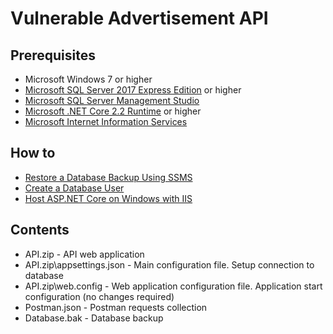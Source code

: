 # Vulnerable Advertisement API

## Prerequisites
* Microsoft Windows 7 or higher
* [Microsoft SQL Server 2017 Express Edition](https://www.microsoft.com/en-us/download/details.aspx?id=55994) or higher
* [Microsoft SQL Server Management Studio](https://docs.microsoft.com/en-us/sql/ssms/download-sql-server-management-studio-ssms?view=sql-server-2017)
* [Microsoft .NET Core 2.2 Runtime](https://dotnet.microsoft.com/download) or higher
* [Microsoft Internet Information Services](https://www.itnota.com/install-iis-windows/)

## How to
* [Restore a Database Backup Using SSMS](https://docs.microsoft.com/en-us/sql/relational-databases/backup-restore/restore-a-database-backup-using-ssms?view=sql-server-2017)
* [Create a Database User](https://docs.microsoft.com/en-us/sql/relational-databases/security/authentication-access/create-a-database-user?view=sql-server-2017)
* [Host ASP.NET Core on Windows with IIS](https://docs.microsoft.com/en-us/aspnet/core/host-and-deploy/iis/?view=aspnetcore-2.2)

## Contents
* API.zip - API web application
* API.zip\appsettings.json - Main configuration file. Setup connection to database
* API.zip\web.config - Web application configuration file. Application start configuration (no changes required)
* Postman.json - Postman requests collection
* Database.bak - Database backup
